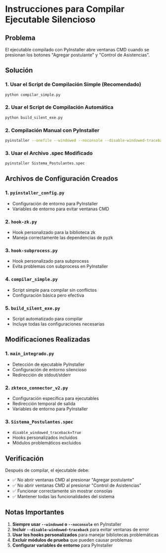 # Instrucciones para Compilar Ejecutable Silencioso

## Problema
El ejecutable compilado con PyInstaller abre ventanas CMD cuando se presionan los botones "Agregar postulante" y "Control de Asistencias".

## Solución

### 1. Usar el Script de Compilación Simple (Recomendado)
```bash
python compilar_simple.py
```

### 2. Usar el Script de Compilación Automática
```bash
python build_silent_exe.py
```

### 2. Compilación Manual con PyInstaller
```bash
pyinstaller --onefile --windowed --noconsole --disable-windowed-traceback --name=Sistema_Postulantes --icon=quira.ico --add-data="quiraXXXL.png;." --add-data="quira.png;." --add-data="instituto.png;." --add-data="quiraXXL.png;." --add-data="quira_bigger.png;." --hidden-import=zkteco_connector_v2 --hidden-import=gestion_zkteco --hidden-import=privilegios_utils --hidden-import=gestion_privilegios --hidden-import=login_system --hidden-import=icon_utils --hidden-import=zk --hidden-import=subprocess --hidden-import=socket --exclude-module=tkinter.test --exclude-module=unittest --exclude-module=test --exclude-module=distutils main_integrado.py
```

### 3. Usar el Archivo .spec Modificado
```bash
pyinstaller Sistema_Postulantes.spec
```

## Archivos de Configuración Creados

### 1. `pyinstaller_config.py`
- Configuración de entorno para PyInstaller
- Variables de entorno para evitar ventanas CMD

### 2. `hook-zk.py`
- Hook personalizado para la biblioteca zk
- Maneja correctamente las dependencias de pyzk

### 3. `hook-subprocess.py`
- Hook personalizado para subprocess
- Evita problemas con subprocess en PyInstaller

### 4. `compilar_simple.py`
- Script simple para compilar sin conflictos
- Configuración básica pero efectiva

### 5. `build_silent_exe.py`
- Script automatizado para compilar
- Incluye todas las configuraciones necesarias

## Modificaciones Realizadas

### 1. `main_integrado.py`
- Detección de ejecutable PyInstaller
- Configuración de entorno silencioso
- Redirección de stdout/stderr

### 2. `zkteco_connector_v2.py`
- Configuración específica para ejecutables
- Redirección temporal de salida
- Variables de entorno para PyInstaller

### 3. `Sistema_Postulantes.spec`
- `disable_windowed_traceback=True`
- Hooks personalizados incluidos
- Módulos problemáticos excluidos

## Verificación

Después de compilar, el ejecutable debe:
- ✅ No abrir ventanas CMD al presionar "Agregar postulante"
- ✅ No abrir ventanas CMD al presionar "Control de Asistencias"
- ✅ Funcionar correctamente sin mostrar consolas
- ✅ Mantener todas las funcionalidades del sistema

## Notas Importantes

1. **Siempre usar `--windowed` o `--noconsole`** en PyInstaller
2. **Incluir `--disable-windowed-traceback`** para evitar ventanas de error
3. **Usar los hooks personalizados** para manejar bibliotecas problemáticas
4. **Excluir módulos de prueba** que pueden causar problemas
5. **Configurar variables de entorno** para PyInstaller

